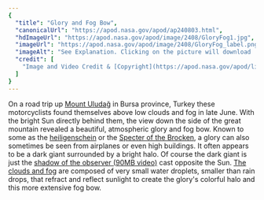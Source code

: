 ```yaml
---
{
  "title": "Glory and Fog Bow",
  "canonicalUrl": "https://apod.nasa.gov/apod/ap240803.html",
  "hdImageUrl": "https://apod.nasa.gov/apod/image/2408/GloryFog1.jpg",
  "imageUrl": "https://apod.nasa.gov/apod/image/2408/GloryFog_label.png",
  "imageAlt": "See Explanation. Clicking on the picture will download  the highest resolution version available.",
  "credit": [
    "Image and Video Credit & [Copyright](https://apod.nasa.gov/apod/lib/about_apod.html#srapply): [Cem Özkeser](https://cemozkeser.com/about/) and Yasin İlcebay"
  ]
}
---
```


On a road trip up [Mount Uludağ](https://en.wikipedia.org/wiki/Uluda%C4%9F) in Bursa province, Turkey these motorcyclists found themselves above low clouds and fog in late June. With the bright Sun directly behind them, the view down the side of the great mountain revealed a beautiful, atmospheric glory and fog bow. Known to some as the [heiligenschein](http://www.weatherscapes.com/gallery.php?cat=optics&subcat=light_water&expand=light_water) or the [Specter of the Brocken](https://apod.nasa.gov/apod/ap140823.html), a glory can also sometimes be seen from airplanes or even high buildings. It often appears to be a dark giant surrounded by a bright halo. Of course the dark giant is just the [shadow of the observer (90MB video)](https://apod.nasa.gov/apod/image/2408/Glory_and_Fogbow_V2.mp4) cast opposite the Sun. [The clouds and fog](https://earthobservatory.nasa.gov/features/CloudsGallery) are composed of very small water droplets, smaller than rain drops, that refract and reflect sunlight to create the glory's colorful halo and this more extensive fog bow.

